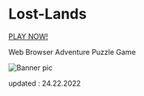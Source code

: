 # Lost-Lands

 <a href="https://jashinjashua.github.io/Lost-Lands/">PLAY NOW!</a> 
 
 
Web Browser Adventure Puzzle Game

![Banner pic](https://github.com/jashinjashua/Lost_Lands/images/bg-header.png)
 
 
updated : 24.22.2022

